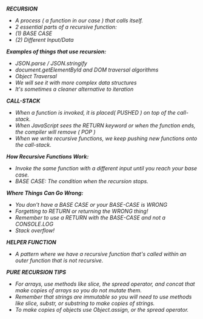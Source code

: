 ***RECURSION***
- *A process ( a function in our case ) that calls itself.*
- *2 essential parts of a recursive function:* 
- *(1) BASE CASE*
- *(2) Different Input/Data*


***Examples of things that use recursion:***
- *JSON.parse / JSON.stringify*
- *document.getElementById and DOM traversal algorithms*
- *Object Traversal*
- *We will see it with more complex data structures*
- *It's sometimes a cleaner alternative to iteration*


***CALL-STACK***
- *When a function is invoked, it is placed( PUSHED ) on top of the call-stack.*
- *When JavaScript sees the RETURN keyword or when the function ends, the compiler will remove ( POP )*
- *When we write recursive functions, we keep pushing new functions onto the call-stack.*


***How Recursive Functions Work:***
- *Invoke the same function with a different input until you reach your base case.*
- *BASE CASE: The condition when the recursion stops.*


***Where Things Can Go Wrong:***
- *You don't have a BASE CASE or your BASE-CASE is WRONG*
- *Forgetting to RETURN or returning the WRONG thing!*
- *Remember to use a RETURN with the BASE-CASE and not a CONSOLE.LOG*
- *Stack overflow!*


***HELPER FUNCTION***
- *A pattern where we have a recursive function that's called within an      outer function that is not recursive.*


***PURE RECURSION TIPS***
- *For arrays, use methods like slice, the spread operator, and concat       that make copies of arrays so you do not mutate them.*
- *Remember that strings are immutable so you will need to use methods       like slice, substr, or substring to make copies of strings.*
- *To make copies of objects use Object.assign, or the spread operator.*
